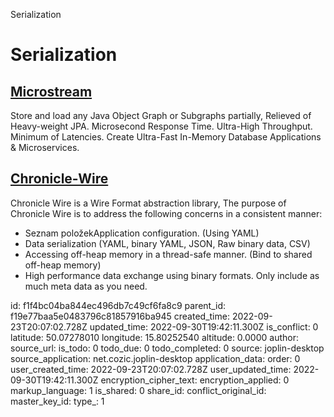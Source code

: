 Serialization

# Serialization

## [**Microstream**](https://github.com/microstream-one/microstream)
Store and load any Java Object Graph or Subgraphs partially, Relieved of Heavy-weight JPA. Microsecond Response Time. Ultra-High Throughput. Minimum of Latencies. Create Ultra-Fast In-Memory Database Applications & Microservices.

## [**Chronicle-Wire**](https://github.com/OpenHFT/Chronicle-Wire)
Chronicle Wire is a Wire Format abstraction library, The purpose of Chronicle Wire is to address the following concerns in a consistent manner:
- Seznam položekApplication configuration. (Using YAML)
- Data serialization (YAML, binary YAML, JSON, Raw binary data, CSV)
- Accessing off-heap memory in a thread-safe manner. (Bind to shared off-heap memory)
- High performance data exchange using binary formats. Only include as much meta data as you need.

id: f1f4bc04ba844ec496db7c49cf6fa8c9
parent_id: f19e77baa5e0483796c81857916ba945
created_time: 2022-09-23T20:07:02.728Z
updated_time: 2022-09-30T19:42:11.300Z
is_conflict: 0
latitude: 50.07278010
longitude: 15.80252540
altitude: 0.0000
author: 
source_url: 
is_todo: 0
todo_due: 0
todo_completed: 0
source: joplin-desktop
source_application: net.cozic.joplin-desktop
application_data: 
order: 0
user_created_time: 2022-09-23T20:07:02.728Z
user_updated_time: 2022-09-30T19:42:11.300Z
encryption_cipher_text: 
encryption_applied: 0
markup_language: 1
is_shared: 0
share_id: 
conflict_original_id: 
master_key_id: 
type_: 1